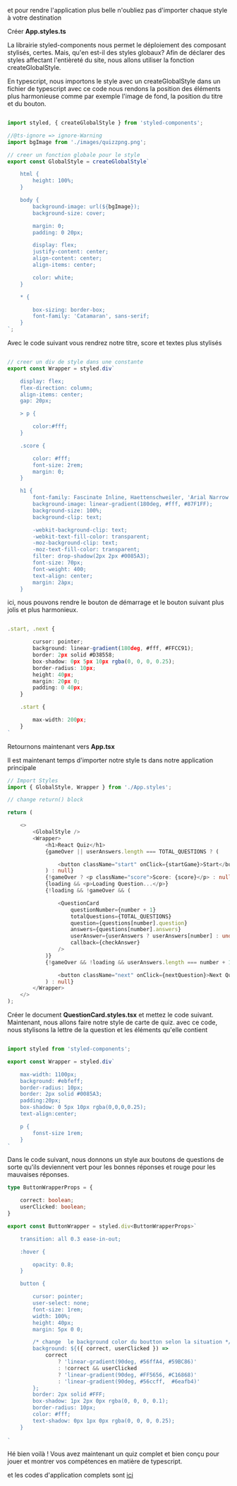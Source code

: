 et pour rendre l'application plus belle 
n'oubliez pas d'importer chaque style à votre destination 

Créer **App.styles.ts**

La librairie styled-components nous permet le déploiement des composant stylisés, certes. Mais, qu'en est-il des styles globaux? Afin de déclarer des styles affectant l'entièreté du site, nous allons utiliser la fonction createGlobalStyle.

En typescript, nous importons le style avec un createGlobalStyle dans un fichier de typescript
avec ce code nous rendons la position des éléments plus harmonieuse comme par exemple l'image de fond, la position du titre et du bouton.

```ts

import styled, { createGlobalStyle } from 'styled-components';

//@ts-ignore => ignore-Warning
import bgImage from './images/quizzpng.png';

// creer un fonction globale pour le style
export const GlobalStyle = createGlobalStyle`

    html {
        height: 100%;
    }

    body {
        background-image: url(${bgImage});
        background-size: cover;

        margin: 0;
        padding: 0 20px; 

        display: flex;
        justify-content: center;
        align-content: center;
        align-items: center;

        color: white;
    }

    * {

        box-sizing: border-box;
        font-family: 'Catamaran', sans-serif;
    }
`;
```

Avec le code suivant vous rendrez notre titre, score et textes plus stylisés 
```ts

// creer un div de style dans une constante
export const Wrapper = styled.div`

    display: flex;
    flex-direction: column;
    align-items: center;
    gap: 20px;

    > p {

        color:#fff;
    }

    .score {

        color: #fff;
        font-size: 2rem;
        margin: 0;
    }

    h1 {
        font-family: Fascinate Inline, Haettenschweiler, 'Arial Narrow Bold', sans-serif;
        background-image: linear-gradient(180deg, #fff, #87F1FF);
        background-size: 100%;
        background-clip: text;

        -webkit-background-clip: text;
        -webkit-text-fill-color: transparent;
        -moz-background-clip: text;
        -moz-text-fill-color: transparent;
        filter: drop-shadow(2px 2px #0085A3);
        font-size: 70px;
        font-weight: 400;
        text-align: center;
        margin: 2àpx;
    }
```


ici, nous pouvons rendre le bouton de démarrage et le bouton suivant plus jolis et plus harmonieux. 
```ts

.start, .next {

        cursor: pointer;
        background: linear-gradient(180deg, #fff, #FFCC91);
        border: 2px solid #D38558;
        box-shadow: 0px 5px 10px rgba(0, 0, 0, 0.25);
        border-radius: 10px;
        height: 40px;
        margin: 20px 0;
        padding: 0 40px;
    }

    .start {

        max-width: 200px;
    }
`
```

Retournons maintenant vers **App.tsx**

Il est maintenant temps d'importer notre style ts dans notre application principale

```ts
// Import Styles
import { GlobalStyle, Wrapper } from './App.styles';

// change return() block

return (

    <>
        <GlobalStyle />
        <Wrapper>
            <h1>React Quiz</h1>
            {gameOver || userAnswers.length === TOTAL_QUESTIONS ? (

                <button className="start" onClick={startGame}>Start</button>
            ) : null}
            {!gameOver ? <p className="score">Score: {score}</p> : null}
            {loading && <p>Loading Question...</p>}
            {!loading && !gameOver && (

                <QuestionCard
                    questionNumber={number + 1}
                    totalQuestions={TOTAL_QUESTIONS}
                    question={questions[number].question}
                    answers={questions[number].answers}
                    userAnswer={userAnswers ? userAnswers[number] : undefined}
                    callback={checkAnswer}
                />
            )}
            {!gameOver && !loading && userAnswers.length === number + 1 && number !== TOTAL_QUESTIONS - 1 ? (

                <button className="next" onClick={nextQuestion}>Next Question</button>
            ) : null}
        </Wrapper>
    </>
);
```
Créer le document **QuestionCard.styles.tsx** et mettez le code suivant.
Maintenant, nous allons faire notre style de carte de quiz. 
avec ce code, nous stylisons la lettre de la question et les éléments qu'elle contient

```ts

import styled from 'styled-components';

export const Wrapper = styled.div`

    max-width: 1100px;
    background: #ebfeff;
    border-radius: 10px;
    border: 2px solid #0085A3;
    padding:20px;
    box-shadow: 0 5px 10px rgba(0,0,0,0.25);
    text-align:center;

    p {
        fonst-size 1rem;
    }
`
```

Dans le code suivant, nous donnons un style aux boutons de questions de sorte qu'ils deviennent vert pour les bonnes réponses et rouge pour les mauvaises réponses. 

```ts
type ButtonWrapperProps = {

    correct: boolean;
    userClicked: boolean;
}

export const ButtonWrapper = styled.div<ButtonWrapperProps>`

    transition: all 0.3 ease-in-out;

    :hover {

        opacity: 0.8;
    }

    button {

        cursor: pointer;
        user-select: none;
        font-size: 1rem;
        width: 100%;
        height: 40px;
        margin: 5px 0 0;

        /* change  le background color du boutton selon la situation */
        background: ${({ correct, userClicked }) => 
            correct
                ? 'linear-gradient(90deg, #56ffA4, #59BC86)'
                : !correct && userClicked
                ? 'linear-gradient(90deg, #FF5656, #C16868)'
                : 'linear-gradient(90deg, #56ccff,  #6eafb4)'
        };
        border: 2px solid #FFF;
        box-shadow: 1px 2px 0px rgba(0, 0, 0, 0.1);
        border-radius: 10px;
        color: #fff;
        text-shadow: 0px 1px 0px rgba(0, 0, 0, 0.25);
    }
   
`
```

Hé bien voilà ! Vous avez maintenant un quiz complet et bien conçu pour jouer et montrer vos compétences en matière de typescript.

et les codes d'application complets sont [ici](./complet.md)